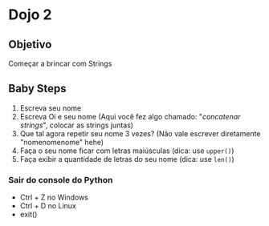 # Dojo 2


## Objetivo
Começar a brincar com Strings


## Baby Steps
1. Escreva seu nome 
2. Escreva Oi e seu nome (Aqui você fez algo chamado: "*concatenar strings*", colocar as strings juntas)
3. Que tal agora repetir seu nome 3 vezes? (Não vale escrever diretamente "nomenomenome" hehe)
4. Faça o seu nome ficar com letras maiúsculas (dica: use ```upper()```)
5. Faça exibir a quantidade de letras do seu nome (dica: use ```len()```)


###  Sair do console do Python 
* Ctrl + Z no Windows
* Ctrl + D no Linux
* exit() 